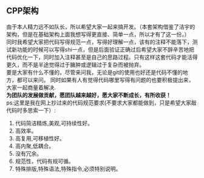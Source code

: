 ## CPP架构  
由于本人精力远不如队长，所以希望大家一起来搞开发。（本套架构借鉴了洁宇的架构，但是在基础架构上面我想写得更直接、简单一点，所以才有了这一份。）  
同时我希望大家把代码写得规范一点，写得好理解一点，该有的注释不能落下，测试新功能的时候可以写得shi一点，但是后面验证正确过后希望大家不辞辛苦地把代码优化一下，同时加入注释甚至是自己的思路过程。只有这样这套代码才能活得更久，而不是半途觉得过于臃肿或逻辑过于复杂而被抛弃。  
要是大家有什么不懂的，尽管来问我，无论是git的使用也好还是代码不懂的地方，都可以来问。 同时如果有人有觉得代码哪里写得有问题的也要积极提出来，大家一起商量着解决.  
**为团队的发展做贡献，愿团队越来越好，愿大家不断成长，有所收获！**  
ps:这里是我在网上抄过来的代码规范要求(不要求大家都能做到，只是希望大家敲代码时多思索一下）:  
1. 代码简洁精炼,美观,可持续性好。  
2. 高效率。  
3. 高复用,可移植性好。  
4. 高内聚,低耦合。  
5. 没有冗余。  
6. 规范性，代码有规可循。  
7. 特殊排版,特殊语法,特殊指令,必须特别说明。  
